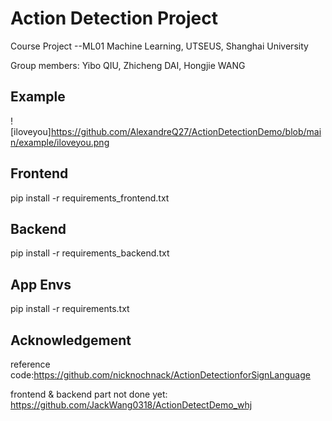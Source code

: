 # Action Detection Project

Course Project  --ML01 Machine Learning, UTSEUS, Shanghai University

Group members: Yibo QIU, Zhicheng DAI, Hongjie WANG

## Example
![iloveyou]https://github.com/AlexandreQ27/ActionDetectionDemo/blob/main/example/iloveyou.png

## Frontend
pip install -r requirements_frontend.txt

## Backend 
pip install -r requirements_backend.txt

## App Envs
pip install -r requirements.txt

## Acknowledgement
reference code:https://github.com/nicknochnack/ActionDetectionforSignLanguage

frontend & backend part not done yet: https://github.com/JackWang0318/ActionDetectDemo_whj
